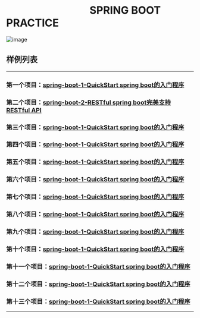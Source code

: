 # &emsp;&emsp;&emsp;&emsp;&emsp;&emsp;&emsp;&emsp;SPRING BOOT PRACTICE
![image](https://github.com/timebusker/spring-boot/raw/master/static/spring-boot.png?raw=true)

## 样例列表
----
### 第一个项目：[spring-boot-1-QuickStart spring boot的入门程序](https://github.com/timebusker/spring-boot/tree/master/spring-boot-1-QuickStart/)

### 第二个项目：[spring-boot-2-RESTful spring boot完美支持RESTful API](https://github.com/timebusker/spring-boot/tree/master/spring-boot-2-RESTful/)

### 第三个项目：[spring-boot-1-QuickStart spring boot的入门程序](https://github.com/timebusker/spring-boot/tree/master/spring-boot-3-QuickStart/)

### 第四个项目：[spring-boot-1-QuickStart spring boot的入门程序](https://github.com/timebusker/spring-boot/tree/master/spring-boot-4-QuickStart/)

### 第五个项目：[spring-boot-1-QuickStart spring boot的入门程序](https://github.com/timebusker/spring-boot/tree/master/spring-boot-5-QuickStart/)

### 第六个项目：[spring-boot-1-QuickStart spring boot的入门程序](https://github.com/timebusker/spring-boot/tree/master/spring-boot-6-QuickStart/)

### 第七个项目：[spring-boot-1-QuickStart spring boot的入门程序](https://github.com/timebusker/spring-boot/tree/master/spring-boot-7-QuickStart/)

### 第八个项目：[spring-boot-1-QuickStart spring boot的入门程序](https://github.com/timebusker/spring-boot/tree/master/spring-boot-8-QuickStart/)

### 第九个项目：[spring-boot-1-QuickStart spring boot的入门程序](https://github.com/timebusker/spring-boot/tree/master/spring-boot-9-QuickStart/)

### 第十个项目：[spring-boot-1-QuickStart spring boot的入门程序](https://github.com/timebusker/spring-boot/tree/master/spring-boot-10-QuickStart/)

### 第十一个项目：[spring-boot-1-QuickStart spring boot的入门程序](https://github.com/timebusker/spring-boot/tree/master/spring-boot-11-QuickStart/)

### 第十二个项目：[spring-boot-1-QuickStart spring boot的入门程序](https://github.com/timebusker/spring-boot/tree/master/spring-boot-12-QuickStart/)

### 第十三个项目：[spring-boot-1-QuickStart spring boot的入门程序](https://github.com/timebusker/spring-boot/tree/master/spring-boot-13-QuickStart/)

----
